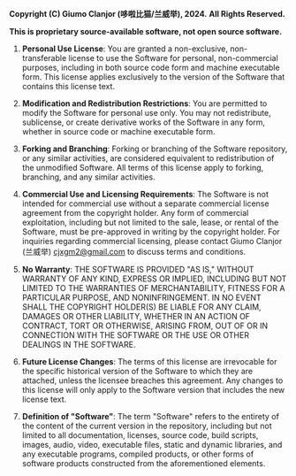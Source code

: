 **Copyright (C) Giumo Clanjor (哆啦比猫/兰威举), 2024.**
**All Rights Reserved.**

**This is proprietary source-available software, not open source software.**

1. **Personal Use License**: You are granted a non-exclusive, non-transferable
   license to use the Software for personal, non-commercial purposes, including
   in both source code form and machine executable form. This license applies
   exclusively to the version of the Software that contains this license text.

2. **Modification and Redistribution Restrictions**: You are permitted to
   modify the Software for personal use only. You may not redistribute,
   sublicense, or create derivative works of the Software in any form, whether
   in source code or machine executable form.

3. **Forking and Branching**: Forking or branching of the Software repository,
   or any similar activities, are considered equivalent to redistribution of
   the unmodified Software. All terms of this license apply to forking,
   branching, and any similar activities.

4. **Commercial Use and Licensing Requirements**: The Software is not intended
   for commercial use without a separate commercial license agreement from the
   copyright holder. Any form of commercial exploitation, including but not
   limited to the sale, lease, or rental of the Software, must be pre-approved
   in writing by the copyright holder. For inquiries regarding commercial
   licensing, please contact Giumo Clanjor (兰威举) <cjxgm2@gmail.com> to
   discuss terms and conditions.

5. **No Warranty**: THE SOFTWARE IS PROVIDED "AS IS," WITHOUT WARRANTY OF ANY
   KIND, EXPRESS OR IMPLIED, INCLUDING BUT NOT LIMITED TO THE WARRANTIES OF
   MERCHANTABILITY, FITNESS FOR A PARTICULAR PURPOSE, AND NONINFRINGEMENT. IN
   NO EVENT SHALL THE COPYRIGHT HOLDER(S) BE LIABLE FOR ANY CLAIM, DAMAGES OR
   OTHER LIABILITY, WHETHER IN AN ACTION OF CONTRACT, TORT OR OTHERWISE,
   ARISING FROM, OUT OF OR IN CONNECTION WITH THE SOFTWARE OR THE USE OR OTHER
   DEALINGS IN THE SOFTWARE.

6. **Future License Changes**: The terms of this license are irrevocable for
   the specific historical version of the Software to which they are attached,
   unless the licensee breaches this agreement. Any changes to this license
   will only apply to the Software version that includes the new license text.

7. **Definition of "Software"**: The term "Software" refers to the entirety of
   the content of the current version in the repository, including but not
   limited to all documentation, licenses, source code, build scripts, images,
   audio, video, executable files, static and dynamic libraries, and any
   executable programs, compiled products, or other forms of software products
   constructed from the aforementioned elements.

